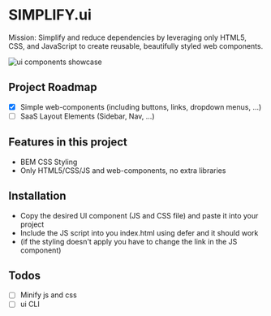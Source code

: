 # SIMPLIFY.ui

Mission: Simplify and reduce dependencies by leveraging only HTML5, CSS, and JavaScript to create reusable, beautifully styled web components.

![ui components showcase](https://github.com/TobiasGleiter/ui.tobiasgleiter.de/blob/main/img/showcase.png?raw=true)

## Project Roadmap

- [x] Simple web-components (including buttons, links, dropdown menus, ...)
- [ ] SaaS Layout Elements (Sidebar, Nav, ...)

## Features in this project

- BEM CSS Styling
- Only HTML5/CSS/JS and web-components, no extra libraries

## Installation

- Copy the desired UI component (JS and CSS file) and paste it into your project
- Include the JS script into you index.html using defer and it should work
- (if the styling doesn't apply you have to change the link in the JS component)

## Todos

- [ ] Minify js and css
- [ ] ui CLI
